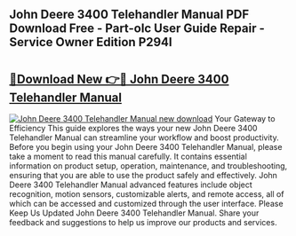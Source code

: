 ## John Deere 3400 Telehandler Manual PDF Download Free - Part-oIc User Guide Repair - Service Owner Edition P294I

# <h2><a href="http://bc96260.oget.top/?id=John+Deere+3400+Telehandler+Manual">🔗Download New 👉🔴 John Deere 3400 Telehandler Manual</a></h2>

[![John Deere 3400 Telehandler Manual new download](https://i.imgur.com/5g1atiW.png)](http://bc96260.oget.top/?id=John+Deere+3400+Telehandler+Manual)
Your Gateway to Efficiency This guide explores the ways your new John Deere 3400 Telehandler Manual can streamline your workflow and boost productivity. Before you begin using your John Deere 3400 Telehandler Manual, please take a moment to read this manual carefully. It contains essential information on product setup, operation, maintenance, and troubleshooting, ensuring that you are able to use the product safely and effectively. John Deere 3400 Telehandler Manual advanced features include object recognition, motion sensors, customizable alerts, and remote access, all of which can be accessed and customized through the user interface. Please Keep Us Updated John Deere 3400 Telehandler Manual. Share your feedback and suggestions to help us improve our products and services.
